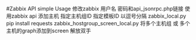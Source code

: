 #Zabbix API simple Usage 
修改zabbix 用户名 密码和api_jsonrpc.php链接 
使用zabbix api 添加主机 指定主机组ID 指定模板ID 以逗号分隔
zabbix_local.py
  pip install requests
zabbix_hostgroup_screen_local.py
  将多个主机组 或 多个主机的graph添加到screen 解放双手
